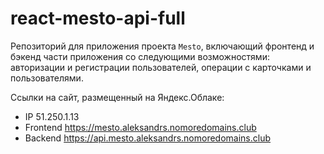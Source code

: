 # react-mesto-api-full
Репозиторий для приложения проекта `Mesto`, включающий фронтенд и бэкенд части приложения со следующими возможностями: авторизации и регистрации пользователей, операции с карточками и пользователями. 
  
Ссылки на сайт, размещенный на Яндекс.Облаке:

- IP 51.250.1.13
- Frontend https://mesto.aleksandrs.nomoredomains.club
- Backend https://api.mesto.aleksandrs.nomoredomains.club
